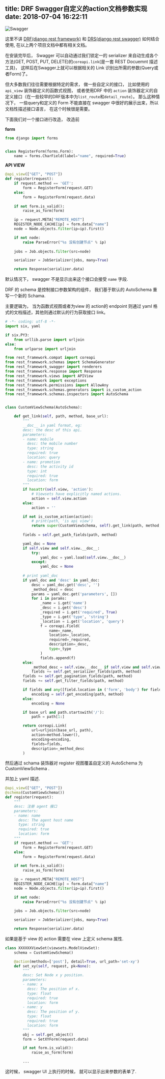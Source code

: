 title: DRF Swagger自定义的action文档参数实现
date: 2018-07-04 16:22:11
---

![Swagger](/uploads/images/swagger-logo-horizontal.jpeg "cover")


这里不讲 [DRF(django rest framework)](https://github.com/encode/django-rest-framework) 和 [DRS(django rest swagger)](https://github.com/marcgibbons/django-rest-swagger) 如何结合使用, 在以上两个项目文档中都有相关文档。

在安装完毕后， Swagger 可以自动通过我们锁定一的 serializer 来自动生成各个方法(GET, POST, PUT, DELETE)的`coreapi.link`(是一套 REST Docuemnt 描述工具)， 这样后在Swagger上就可以根据相关的 Link 识别出所需的参数(Query或者Form)了。

但大多数我们往往需要根据特定的需求， 做一些自定义的接口， 比如使用的 `api_view` 装饰器定义的函数式视图， 或者使用DRF 中的 `action` 装饰器定义的自定义接口（在一些较早的DRF版本中为`list_route`和`detail_route`）。 那么这种情况下， 一些query和定义的 Form 不能直接在 swagger 中很好的展示出来，所以文档性描述接口语言， 在这个时候很是需要。

下面我们对一个接口进行改造， 改造前

**form**

```python
from django import forms


class RegisterForm(forms.Form):
    name = forms.CharField(label="name", required=True)
```


**API VIEW**

```python
@api_view(["GET", "POST"])
def register(request):
    if request.method == 'GET':
        form = RegisterForm(request.GET)
    else:
        form = RegisterForm(request.data)
    
    if not form.is_valid():
        raise_as_form(form)

    ip = request.META["REMOTE_HOST"]
    REGISTER_NODE_CACHE[ip] = form.data["name"]
    node = Node.objects.filter(ip=ip).first()

    if not node:
        raise ParseError("%s 没有创建节点" % ip)
    
    jobs = Job.objects.filter(src=node)

    serializer = JobSerializer(jobs, many=True)

    return Response(serializer.data)
```


默认情况下， swagger 不是显示出来这个接口会接受 `name` 字段.

DRF 的 schema 是控制接口参数架构的组件， 我们基于默认的 AutoSchema 重写一个新的 Schama.

主要逻辑为， 当为函数式视图或者为view 的 action的 endpoint 则通过 yaml 格式的文档描述，其他则通过默认的行为获取接口 link。 


```python
# -*- coding: utf-8 -*-
import six, yaml

if six.PY3:
    from urllib.parse import urljoin
else:
    from urlparse import urljoin

from rest_framework.compat import coreapi
from rest_framework.schemas import SchemaGenerator
from rest_framework_swagger import renderers
from rest_framework.response import Response
from rest_framework.views import APIView
from rest_framework import exceptions
from rest_framework.permissions import AllowAny
from rest_framework.schemas.generators import is_custom_action
from rest_framework.schemas.inspectors import AutoSchema


class CustomViewSchema(AutoSchema):

    def get_link(self, path, method, base_url):
        """
        __doc__ in yaml format, eg:
        desc: the desc of this api.
        parameters:
        - name: mobile
          desc: the mobile number
          type: string
          required: true
          location: query
        - name: promotion
          desc: the activity id
          type: int
          required: true
          location: form
        """
        if hasattr(self.view, 'action'):
            # Viewsets have explicitly named actions.
            action = self.view.action
        else:
            action = ''

        if not is_custom_action(action):
            # print(path, 'is api view')
            return super(CustomViewSchema, self).get_link(path, method, base_url)
            
        fields = self.get_path_fields(path, method)

        yaml_doc = None
        if self.view and self.view.__doc__:
            try:
                yaml_doc = yaml.load(self.view.__doc__)
            except:
                yaml_doc = None
        
        # print yaml_doc
        if yaml_doc and 'desc' in yaml_doc:
            desc = yaml_doc.get('desc', '')
            _method_desc = desc
            params = yaml_doc.get('parameters', [])
            for i in params:
                _name = i.get('name')
                _desc = i.get('desc')
                _required = i.get('required', True)
                _type = i.get('type', 'string')
                _location = i.get('location', 'query')
                f = coreapi.Field(
                    name=_name,
                    location=_location,
                    required=_required,
                    description=_desc,
                    type=_type
                )
                fields.append(f)
        else:
            _method_desc = self.view.__doc__ if self.view and self.view.__doc__ else ''
            fields += self.get_serializer_fields(path, method)
        fields += self.get_pagination_fields(path, method)
        fields += self.get_filter_fields(path, method)

        if fields and any([field.location in ('form', 'body') for field in fields]):
            encoding = self.get_encoding(path, method)
        else:
            encoding = None

        if base_url and path.startswith('/'):
            path = path[1:]

        return coreapi.Link(
            url=urljoin(base_url, path),
            action=method.lower(),
            encoding=encoding,
            fields=fields,
            description=_method_desc
        )
```


然后通过 schama 装饰器对 register 视图覆盖自定义的 AutoSchema 为 CustomViewSchema .

并加上 yaml 描述.


```python
@api_view(["GET", "POST"])
@schema(CustomViewSchema())
def register(request):
    """
    desc: 注册 agent 接口
    parameters:
    - name: name
      desc: The agent host name
      type: string
      required: true
      location: form
    """
    if request.method == 'GET':
        form = RegisterForm(request.GET)
    else:
        form = RegisterForm(request.data)
    
    if not form.is_valid():
        raise_as_form(form)

    ip = request.META["REMOTE_HOST"]
    REGISTER_NODE_CACHE[ip] = form.data["name"]
    node = Node.objects.filter(ip=ip).first()

    if not node:
        raise ParseError("%s 没有创建节点" % ip)
    
    jobs = Job.objects.filter(src=node)

    serializer = JobSerializer(jobs, many=True)

    return Response(serializer.data)
```



如果是基于 view 的 action 需要在 view 上定义 schema 属性.

```python
class XXXXXXViewSet(viewsets.ModelViewSet):
    schema = CustomViewSchema()

    @action(methods=['post'], detail=True, url_path='set-xy')
    def set_xy(self, request, pk=None):
        """
        desc: Set Node x y position.
        parameters:
        - name: x
          desc: The position of x.
          type: float
          required: true
          location: form
        - name: y
          desc: The position of y.
          type: float
          required: true
          location: form
        """
        obj = self.get_object()
        form = SetXYForm(request.data)

        if not form.is_valid():
            raise_as_form(form)

        ...
```

这时候， swagger UI 上执行的时候， 就可以显示出来参数的表单了.
